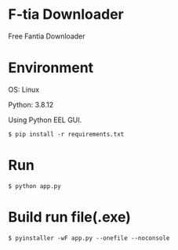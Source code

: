 # F-tia Downloader
Free Fantia Downloader

# Environment
OS: Linux

Python: 3.8.12

Using Python EEL GUI.

```
$ pip install -r requirements.txt
```

# Run
```
$ python app.py
```

# Build run file(.exe)
```
$ pyinstaller -wF app.py --onefile --noconsole
```
